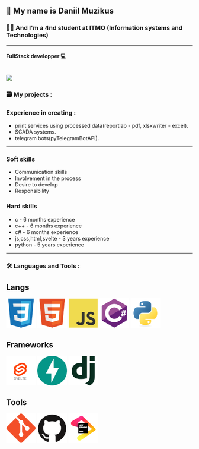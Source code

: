 ## 👋 My name is Daniil Muzikus
### 👨‍🎓 And I'm a 4nd student at ITMO (Information systems and Technologies)

--- 
#### FullStack developper :computer:
<br/>
<img src="https://media.giphy.com/media/M9gbBd9nbDrOTu1Mqx/giphy.gif" width="120"/>

### :card_file_box: My projects :

### Experience in creating :</h4>
<ul>
  <li>print services using processed data(reportlab - pdf, xlsxwriter - excel).</li>
  <li>SCADA systems.</li>
  <li>telegram bots(pyTelegramBotAPI).</li>
</ul>

---


### Soft skills
<ul>
  <li>Communication skills</li>
  <li>Involvement in the process</li>
  <li>Desire to develop</li>
  <li>Responsibility</li>
</ul>

### Hard skills
<ul>
  <li>c - 6 months experience</li>
  <li>c++ - 6 months experience</li>
  <li>c# - 6 months experience</li>
  <li>js,css,html,svelte - 3 years experience</li>
  <li>python - 5 years experience</li>
</ul>

---

### :hammer_and_wrench: Languages and Tools :
## Langs
<div>
  <img src="https://github.com/devicons/devicon/blob/master/icons/css3/css3-original.svg" title="CSS" alt="CSS" width="80" height="80"/>
  <img src="https://github.com/devicons/devicon/blob/master/icons/html5/html5-original.svg" title="HTML" alt="HTML" width="80" height="80"/>
  <img src="https://github.com/devicons/devicon/blob/master/icons/javascript/javascript-original.svg" title="JS" alt="JS" width="80" height="80"/>
  <img src="https://github.com/devicons/devicon/blob/master/icons/csharp/csharp-original.svg" title="C#" alt="C#" width="80" height="80"/>
  <img src="https://github.com/devicons/devicon/blob/master/icons/python/python-original.svg" title="Python" alt="Python" width="80" height="80"/>
</div>

## Frameworks
<div>
  <img src="https://github.com/devicons/devicon/blob/master/icons/svelte/svelte-original-wordmark.svg" title="Svelte" alt="Svelte" width="80" height="80"/>
  <img src="https://github.com/devicons/devicon/blob/master/icons/fastapi/fastapi-original.svg" title="FastApi" alt="FastApi" width="80" height="80"/>
  <img src="https://github.com/devicons/devicon/blob/master/icons/django/django-plain.svg" title="Django" alt="Django" width="80" height="80"/>
</div>

## Tools
<div>
  <img src="https://github.com/devicons/devicon/blob/master/icons/git/git-original.svg" title="git" alt="git" width="80" height="80"/>
  <img src="https://github.com/devicons/devicon/blob/master/icons/github/github-original.svg" title="github" alt="github" width="80" height="80"/>
  <img src="https://github.com/devicons/devicon/blob/master/icons/jetbrains/jetbrains-original.svg" title="JetBrains" alt="JetBrains" width="80" height="80"/>
</div>
